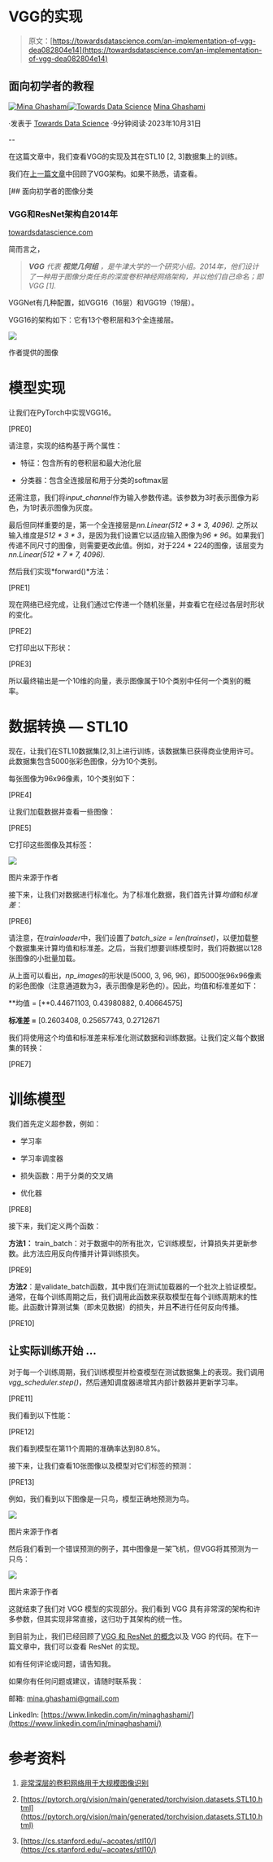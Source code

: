 # VGG的实现

> 原文：[https://towardsdatascience.com/an-implementation-of-vgg-dea082804e14](https://towardsdatascience.com/an-implementation-of-vgg-dea082804e14)

## 面向初学者的教程

[](https://medium.com/@mina.ghashami?source=post_page-----dea082804e14--------------------------------)[![Mina Ghashami](../Images/745f53b94f5667a485299b49913c7a21.png)](https://medium.com/@mina.ghashami?source=post_page-----dea082804e14--------------------------------)[](https://towardsdatascience.com/?source=post_page-----dea082804e14--------------------------------)[![Towards Data Science](../Images/a6ff2676ffcc0c7aad8aaf1d79379785.png)](https://towardsdatascience.com/?source=post_page-----dea082804e14--------------------------------) [Mina Ghashami](https://medium.com/@mina.ghashami?source=post_page-----dea082804e14--------------------------------)

·发表于 [Towards Data Science](https://towardsdatascience.com/?source=post_page-----dea082804e14--------------------------------) ·9分钟阅读·2023年10月31日

--

在这篇文章中，我们查看VGG的实现及其在STL10 [2, 3]数据集上的训练。

我们在[上一篇文章](https://medium.com/towards-data-science/image-classification-for-beginners-8546aa75f331)中回顾了VGG架构。如果不熟悉，请查看。

[](/image-classification-for-beginners-8546aa75f331?source=post_page-----dea082804e14--------------------------------) [## 面向初学者的图像分类

### VGG和ResNet架构自2014年

[towardsdatascience.com](/image-classification-for-beginners-8546aa75f331?source=post_page-----dea082804e14--------------------------------)

简而言之，

> ***VGG*** *代表* ***视觉几何组*** *，是牛津大学的一个研究小组。2014年，他们设计了一种用于图像分类任务的深度卷积神经网络架构，并以他们自己命名；即VGG [1].*

VGGNet有几种配置，如VGG16（16层）和VGG19（19层）。

VGG16的架构如下：它有13个卷积层和3个全连接层。

![](../Images/1d4da4d93ace6621f6ce11b018e4bb23.png)

作者提供的图像

# 模型实现

让我们在PyTorch中实现VGG16。

[PRE0]

请注意，实现的结构基于两个属性：

+   特征：包含所有的卷积层和最大池化层

+   分类器：包含全连接层和用于分类的softmax层

还需注意，我们将*input_channel*作为输入参数传递。该参数为3时表示图像为彩色，为1时表示图像为灰度。

最后但同样重要的是，第一个全连接层是*nn.Linear(512 * 3 * 3, 4096).* 之所以输入维度是*512 * 3 * 3*，是因为我们设置它以适应输入图像为*96 * 96*。如果我们传递不同尺寸的图像，则需要更改此值。例如，对于224 * 224的图像，该层变为*nn.Linear(512 * 7 * 7, 4096).*

然后我们实现*forward()*方法：

[PRE1]

现在网络已经完成，让我们通过它传递一个随机张量，并查看它在经过各层时形状的变化。

[PRE2]

它打印出以下形状：

[PRE3]

所以最终输出是一个10维的向量，表示图像属于10个类别中任何一个类别的概率。

# 数据转换 — STL10

现在，让我们在STL10数据集[2,3]上进行训练，该数据集已获得商业使用许可。此数据集包含5000张彩色图像，分为10个类别。

每张图像为96x96像素，10个类别如下：

[PRE4]

让我们加载数据并查看一些图像：

[PRE5]

它打印这些图像及其标签：

![](../Images/b470475af27e16e006cd7b1b4ddb4edd.png)

图片来源于作者

接下来，让我们对数据进行标准化。为了标准化数据，我们首先计算*均值*和*标准差*：

[PRE6]

请注意，在*trainloader*中，我们设置了*batch_size = len(trainset)*，以便加载整个数据集来计算均值和标准差。之后，当我们想要训练模型时，我们将数据以128张图像的小批量加载。

从上面可以看出，*np_images*的形状是(5000, 3, 96, 96)，即5000张96x96像素的彩色图像（注意通道数为3，表示图像是彩色的）。因此，均值和标准差如下：

**均值 = [**0.44671103, 0.43980882, 0.40664575]

**标准差 =** [0.2603408, 0.25657743, 0.2712671

我们将使用这个均值和标准差来标准化测试数据和训练数据。让我们定义每个数据集的转换：

[PRE7]

# 训练模型

我们首先定义超参数，例如：

+   学习率

+   学习率调度器

+   损失函数：用于分类的交叉熵

+   优化器

[PRE8]

接下来，我们定义两个函数：

**方法1：** train_batch：对于数据中的所有批次，它训练模型，计算损失并更新参数。此方法应用反向传播并计算训练损失。

[PRE9]

**方法2**：是validate_batch函数，其中我们在测试加载器的一个批次上验证模型。通常，在每个训练周期之后，我们调用此函数来获取模型在每个训练周期末的性能。此函数计算测试集（即未见数据）的损失，并且**不**进行任何反向传播。

[PRE10]

## 让实际训练开始 …

对于每一个训练周期，我们训练模型并检查模型在测试数据集上的表现。我们调用*vgg_scheduler.step()*，然后通知调度器递增其内部计数器并更新学习率。

[PRE11]

我们看到以下性能：

[PRE12]

我们看到模型在第11个周期的准确率达到80.8%。

接下来，让我们查看10张图像以及模型对它们标签的预测：

[PRE13]

例如，我们看到以下图像是一只鸟，模型正确地预测为鸟。

![](../Images/336b04bab40050a1c566163b49fec182.png)

图片来源于作者

然后我们看到一个错误预测的例子，其中图像是一架飞机，但VGG将其预测为一只鸟：

![](../Images/f1507f014439c9d579fec6483005cf3f.png)

图片来源于作者

这就结束了我们对 VGG 模型的实现部分。我们看到 VGG 具有非常深的架构和许多参数，但其实现非常直接，这归功于其架构的统一性。

到目前为止，我们已经回顾了[VGG 和 ResNet 的概念](/image-classification-for-beginners-8546aa75f331)以及 VGG 的代码。在下一篇文章中，我们可以查看 ResNet 的实现。

如有任何评论或问题，请告知我。

如果你有任何问题或建议，请随时联系我：

邮箱: mina.ghashami@gmail.com

LinkedIn: [https://www.linkedin.com/in/minaghashami/](https://www.linkedin.com/in/minaghashami/)

# 参考资料

1.  [非常深层的卷积网络用于大规模图像识别](https://arxiv.org/pdf/1409.1556.pdf)

1.  [https://pytorch.org/vision/main/generated/torchvision.datasets.STL10.html](https://pytorch.org/vision/main/generated/torchvision.datasets.STL10.html)

1.  [https://cs.stanford.edu/~acoates/stl10/](https://cs.stanford.edu/~acoates/stl10/)
